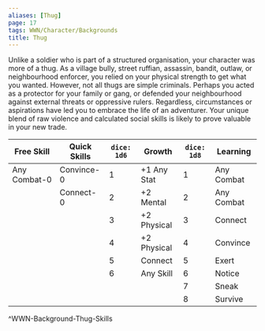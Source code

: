 ```yaml
---
aliases: [Thug]
page: 17
tags: WWN/Character/Backgrounds
title: Thug
---
```


Unlike a soldier who is part of a structured organisation, your character was more of a thug. As a village bully, street ruffian, assassin, bandit, outlaw, or neighbourhood enforcer, you relied on your physical strength to get what you wanted. However, not all thugs are simple criminals. Perhaps you acted as a protector for your family or gang, or defended your neighbourhood against external threats or oppressive rulers. Regardless, circumstances or aspirations have led you to embrace the life of an adventurer. Your unique blend of raw violence and calculated social skills is likely to prove valuable in your new trade.

| Free Skill   | Quick Skills | `dice: 1d6` | Growth      | `dice: 1d8` | Learning   |
|--------------|--------------|-------------|-------------|-------------|------------|
| Any Combat-0 | Convince-0   | 1           | +1 Any Stat | 1           | Any Combat |
|              | Connect-0    | 2           | +2 Mental   | 2           | Any Combat |
|              |              | 3           | +2 Physical | 3           | Connect    |
|              |              | 4           | +2 Physical | 4           | Convince   |
|              |              | 5           | Connect     | 5           | Exert      |
|              |              | 6           | Any Skill   | 6           | Notice     |
|              |              |             |             | 7           | Sneak      |
|              |              |             |             | 8           | Survive    |
^WWN-Background-Thug-Skills
